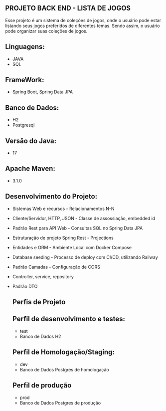 ## PROJETO BACK END - LISTA DE JOGOS 

Esse projeto é um sistema de coleções de jogos, onde o usuário pode estar listando seus jogos preferidos de diferentes temas. 
Sendo assim, o usuário pode organizar suas coleções de jogos.

## Linguagens: 
-  JAVA
-  SQL

## FrameWork: 
- Spring Boot, Spring Data JPA

## Banco de Dados:
- H2
- Postgresql

## Versão do Java: 
- 17

## Apache Maven:
- 3.1.0

## Desenvolvimento do Projeto:                   
- Sistemas Web e recursos                - Relacionamentos N-N
- Cliente/Servidor, HTTP, JSON           - Classe de assossiação, embedded id
- Padrão Rest para API Web               - Consultas SQL no Spring Data JPA
- Estruturação de projeto Spring Rest    - Projections
- Entidades e ORM                        - Ambiente Local com Docker Compose
- Database seeding                       - Processo de deploy com CI/CD, utilizando Railway
- Padrão Camadas                         - Configuração de CORS
- Controller, service, repository
- Padrão DTO



  ## Perfis de Projeto

  ## Perfil de desenvolvimento e testes:
  - test
  - Banco de Dados H2

  ## Perfil de Homologação/Staging:
  - dev
  - Banco de Dados Postgres de homologação

  ## Perfil de produção
  - prod
  - Banco de Dados Postgres de produção
 
    
